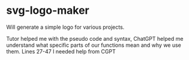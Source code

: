 # svg-logo-maker
 Will generate a simple logo for various projects.

Tutor helped me with the pseudo code and syntax, ChatGPT helped me understand what specific parts of our functions mean and why we use them. Lines 27-47 I needed help from CGPT 